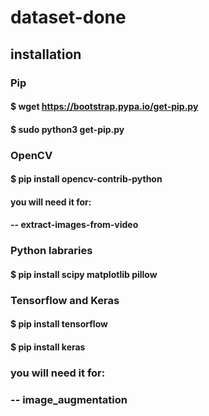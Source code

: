 # dataset-done

## installation

### Pip
#### $ wget https://bootstrap.pypa.io/get-pip.py
#### $ sudo python3 get-pip.py

### OpenCV
#### $ pip install opencv-contrib-python
#### you will need it for:
#### -- extract-images-from-video

### Python labraries
#### $ pip install scipy matplotlib pillow

### Tensorflow and Keras
#### $ pip install tensorflow
#### $ pip install keras
### you will need it for:
### -- image_augmentation
